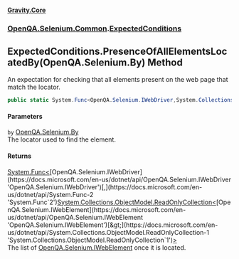 #### [Gravity.Core](./index.md 'index')
### [OpenQA.Selenium.Common](./OpenQA-Selenium-Common.md 'OpenQA.Selenium.Common').[ExpectedConditions](./OpenQA-Selenium-Common-ExpectedConditions.md 'OpenQA.Selenium.Common.ExpectedConditions')
## ExpectedConditions.PresenceOfAllElementsLocatedBy(OpenQA.Selenium.By) Method
An expectation for checking that all elements present on the web page that  
match the locator.  
```csharp
public static System.Func<OpenQA.Selenium.IWebDriver,System.Collections.ObjectModel.ReadOnlyCollection<OpenQA.Selenium.IWebElement>> PresenceOfAllElementsLocatedBy(OpenQA.Selenium.By by);
```
#### Parameters
<a name='OpenQA-Selenium-Common-ExpectedConditions-PresenceOfAllElementsLocatedBy(OpenQA-Selenium-By)-by'></a>
`by` [OpenQA.Selenium.By](https://docs.microsoft.com/en-us/dotnet/api/OpenQA.Selenium.By 'OpenQA.Selenium.By')  
The locator used to find the element.  
  
#### Returns
[System.Func&lt;](https://docs.microsoft.com/en-us/dotnet/api/System.Func-2 'System.Func`2')[OpenQA.Selenium.IWebDriver](https://docs.microsoft.com/en-us/dotnet/api/OpenQA.Selenium.IWebDriver 'OpenQA.Selenium.IWebDriver')[,](https://docs.microsoft.com/en-us/dotnet/api/System.Func-2 'System.Func`2')[System.Collections.ObjectModel.ReadOnlyCollection&lt;](https://docs.microsoft.com/en-us/dotnet/api/System.Collections.ObjectModel.ReadOnlyCollection-1 'System.Collections.ObjectModel.ReadOnlyCollection`1')[OpenQA.Selenium.IWebElement](https://docs.microsoft.com/en-us/dotnet/api/OpenQA.Selenium.IWebElement 'OpenQA.Selenium.IWebElement')[&gt;](https://docs.microsoft.com/en-us/dotnet/api/System.Collections.ObjectModel.ReadOnlyCollection-1 'System.Collections.ObjectModel.ReadOnlyCollection`1')[&gt;](https://docs.microsoft.com/en-us/dotnet/api/System.Func-2 'System.Func`2')  
The list of [OpenQA.Selenium.IWebElement](https://docs.microsoft.com/en-us/dotnet/api/OpenQA.Selenium.IWebElement 'OpenQA.Selenium.IWebElement') once it is located.  
